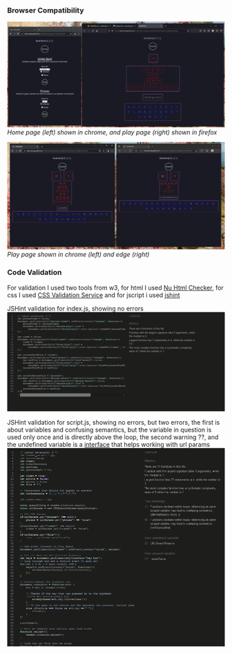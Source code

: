 ### Browser Compatibility
![Home page (left) shown in chrome, and play page (right) shown in firefox](documentation/browser-compatibility-1.png)
*Home page (left) shown in chrome, and play page (right) shown in firefox*

![Play page shown in chrome (left) and edge (right)](documentation/browser-compatibility-2.png)
*Play page shown in chrome (left) and edge (right)*

### Code Validation
For validation I used two tools from w3, for html I used [Nu Html Checker](https://validator.w3.org/nu/), for css I used [CSS Validation Service](https://jigsaw.w3.org/css-validator/) and for jscript i used [jshint](https://jshint.com/)

JSHint validation for index.js, showing no errors
![jshint validation on index.script](documentation/testing/jshint-index.png)

JSHint validation for script.js, showing no errors, but two errors, the first is about variables and confusing semantics, but the variable in question is used only once and is directly above the loop, the second warning ??, and the undefined variable is a [interface](https://developer.mozilla.org/en-US/docs/Web/API/URLSearchParams) that helps working with url params
![jshint validation on index.script](documentation/testing/jshint-script.png)